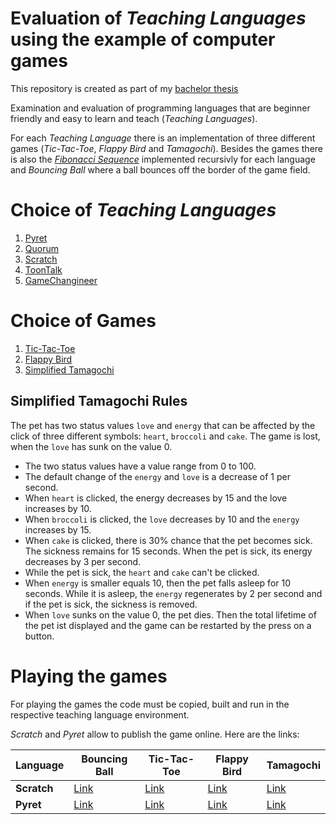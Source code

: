 # Evaluation of *Teaching Languages* using the example of computer games
This repository is created as part of my [bachelor thesis](./BA_Bewertung_und_Vergleich_von_Teaching_Languages.pdf)

Examination and evaluation of programming languages that are beginner friendly and easy to learn and teach (*Teaching Languages*).

For each *Teaching Language* there is an implementation of three different games (*Tic-Tac-Toe*, *Flappy Bird* and *Tamagochi*).
Besides the games there is also the [*Fibonacci Sequence*](https://en.wikipedia.org/wiki/Fibonacci_number) implemented recursivly for each language and *Bouncing Ball* where a ball bounces off the border of the game field.

# Choice of *Teaching Languages*
1. [Pyret](https://www.pyret.org/)
2. [Quorum](https://quorumlanguage.com/)
3. [Scratch](https://scratch.mit.edu/)
4. [ToonTalk](http://www.toontalk.com/)
5. [GameChangineer](https://gc.ece.vt.edu/)

# Choice of Games
1. [Tic-Tac-Toe](https://en.wikipedia.org/wiki/Tic-tac-toe)
2. [Flappy Bird](https://en.wikipedia.org/wiki/Flappy_Bird)
3. [Simplified Tamagochi](https://en.wikipedia.org/wiki/Tamagotchi)

## Simplified Tamagochi Rules
The pet has two status values ```love``` and ```energy``` that can be affected by the click of three different symbols: `heart`, `broccoli` and `cake`. The game is lost, when the ```love``` has sunk on the value 0.

- The two status values have a value range from 0 to 100.
- The default change of the `energy` and `love` is a decrease of 1 per second.
- When `heart` is clicked, the energy decreases by 15 and the love increases by 10.
- When `broccoli` is clicked, the `love` decreases by 10 and the `energy` increases by 15.
- When `cake` is clicked, there is 30% chance that the pet becomes sick. The sickness remains for 15 seconds. When the pet is sick, its energy decreases by 3 per second.
- While the pet is sick, the `heart` and `cake` can't be clicked.
- When `energy` is smaller equals 10, then the pet falls asleep for 10 seconds. While it is asleep, the `energy` regenerates by 2 per second and if the pet is sick, the sickness is removed.
- When `love` sunks on the value 0, the pet dies. Then the total lifetime of the pet ist displayed and the game can be restarted by the press on a button.

# Playing the games
For playing the games the code must be copied, built and run in the respective teaching language environment.

*Scratch* and *Pyret* allow to publish the game online. Here are the links:

| Language | Bouncing Ball | Tic-Tac-Toe | Flappy Bird | Tamagochi |
| -------- | ------------- | ----------- | ----------- | --------- |
| **Scratch** | [Link](https://scratch.mit.edu/projects/528813158/) | [Link](https://scratch.mit.edu/projects/519645989/) | [Link](https://scratch.mit.edu/projects/520032916/) | [Link](https://scratch.mit.edu/projects/520609677/) |
| **Pyret** | [Link](https://code.pyret.org/editor#share=1WipznC33V05qX1OHLnZyn6NDwFpl06TZ&v=04918ef) | [Link](https://code.pyret.org/editor#share=1BeSqwazyy9H91pUq3UmseWfq06paNx3L&v=04918ef)| [Link](https://code.pyret.org/editor#share=1SfbRBL_GRpyReX8iDa2iyjINMEj6nDyT&v=04918ef) | [Link](https://code.pyret.org/editor#share=1SfbRBL_GRpyReX8iDa2iyjINMEj6nDyT&v=04918ef) |
